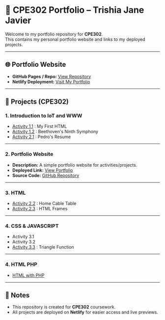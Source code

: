 # 📌 CPE302 Portfolio – Trishia Jane Javier

Welcome to my portfolio repository for **CPE302**.  
This contains my personal portfolio website and links to my deployed projects.

---

## 🌐 Portfolio Website
- **GitHub Pages / Repo:** [View Repository](https://github.com/tijeyy/)  
- **Netlify Deployment:** [Visit My Portfolio](https://tj-esys2.netlify.app/)

---

## 📂 Projects (CPE302)

### 1. Introduction to IoT and WWW
- [Activity 1.1](https://tj-esys2.netlify.app/activity1) : My First HTML
- [Activity 1.2](https://tj-esys2.netlify.app/activity1-2) : Beethoven's Ninth Symphony
- [Activity 2.1](https://tj-esys2.netlify.app/activity2-1) : Pedro's Resume

---

### 2. Portfolio Website
- **Description:** A simple portfolio website for activities/projects.  
- **Deployed Link:** [View Portfolio](https://tj-esys2.netlify.app/)
- **Source Code:** [GitHub Repository](https://github.com/tijeyy/CPE302_ACTIVITIES/blob/main/index.html)

---

### 3. HTML
- [Activity 2.2](https://tj-esys2.netlify.app/activity2-2) : Home Cable Table
- [Activity 2.3](https://tj-esys2.netlify.app/activity2-3) : HTML Frames

---

### 4. CSS & JAVASCRIPT
- Activity 3.1
- Activity 3.2
- [Activity 3.3](https://tj-esys2.netlify.app/activity3-3) : Triangle Function

---

### 4. HTML PHP
- [HTML with PHP](http://luminasimulation.0hi.me/signup.php)

---

## 📝 Notes
- This repository is created for **CPE302** coursework.  
- All projects are deployed on **Netlify** for easier access and live previews.  
